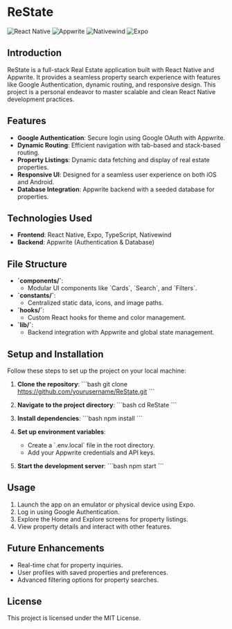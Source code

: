 # ReState

![React Native](https://img.shields.io/badge/React_Native-20232A?style=for-the-badge&logo=react&logoColor=61DAFB)
![Appwrite](https://img.shields.io/badge/Appwrite-F02E65?style=for-the-badge&logo=appwrite&logoColor=white)
![Nativewind](https://img.shields.io/badge/Nativewind-000000?style=for-the-badge&logo=tailwindcss&logoColor=white)
![Expo](https://img.shields.io/badge/Expo-000020?style=for-the-badge&logo=expo&logoColor=white)

## Introduction
ReState is a full-stack Real Estate application built with React Native and Appwrite. It provides a seamless property search experience with features like Google Authentication, dynamic routing, and responsive design. This project is a personal endeavor to master scalable and clean React Native development practices.

## Features
- **Google Authentication**: Secure login using Google OAuth with Appwrite.
- **Dynamic Routing**: Efficient navigation with tab-based and stack-based routing.
- **Property Listings**: Dynamic data fetching and display of real estate properties.
- **Responsive UI**: Designed for a seamless user experience on both iOS and Android.
- **Database Integration**: Appwrite backend with a seeded database for properties.

## Technologies Used
- **Frontend**: React Native, Expo, TypeScript, Nativewind
- **Backend**: Appwrite (Authentication & Database)

## File Structure
- **\`components/\`**:
  - Modular UI components like \`Cards\`, \`Search\`, and \`Filters\`.
- **\`constants/\`**:
  - Centralized static data, icons, and image paths.
- **\`hooks/\`**:
  - Custom React hooks for theme and color management.
- **\`lib/\`**:
  - Backend integration with Appwrite and global state management.

## Setup and Installation
Follow these steps to set up the project on your local machine:

1. **Clone the repository**:
   \`\`\`bash
   git clone https://github.com/yourusername/ReState.git
   \`\`\`
2. **Navigate to the project directory**:
   \`\`\`bash
   cd ReState
   \`\`\`
3. **Install dependencies**:
   \`\`\`bash
   npm install
   \`\`\`
4. **Set up environment variables**:
   - Create a \`.env.local\` file in the root directory.
   - Add your Appwrite credentials and API keys.

5. **Start the development server**:
   \`\`\`bash
   npm start
   \`\`\`

## Usage
1. Launch the app on an emulator or physical device using Expo.
2. Log in using Google Authentication.
3. Explore the Home and Explore screens for property listings.
4. View property details and interact with other features.

## Future Enhancements
- Real-time chat for property inquiries.
- User profiles with saved properties and preferences.
- Advanced filtering options for property searches.

## License
This project is licensed under the MIT License.
